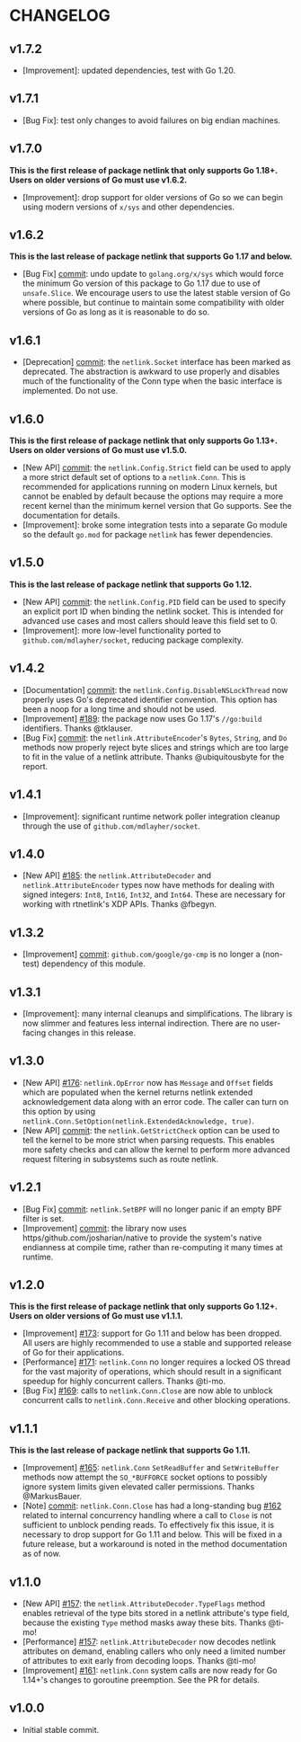 # CHANGELOG

## v1.7.2

- [Improvement]: updated dependencies, test with Go 1.20.

## v1.7.1

- [Bug Fix]: test only changes to avoid failures on big endian machines.

## v1.7.0

**This is the first release of package netlink that only supports Go 1.18+.
Users on older versions of Go must use v1.6.2.**

- [Improvement]: drop support for older versions of Go so we can begin using
 modern versions of `x/sys` and other dependencies.

## v1.6.2

**This is the last release of package netlink that supports Go 1.17 and below.**

- [Bug Fix] [commit](https/github.com/mdlayher/netlink/commit/9f7f860d9865069cd1a6b4dee32a3095f0b841fc):
 undo update to `golang.org/x/sys` which would force the minimum Go version of
 this package to Go 1.17 due to use of `unsafe.Slice`. We encourage users to
 use the latest stable version of Go where possible, but continue to maintain
 some compatibility with older versions of Go as long as it is reasonable to do
 so.

## v1.6.1

- [Deprecation] [commit](https/github.com/mdlayher/netlink/commit/d1b69ea8697d721415c259ef8513ab699c6d3e96):
 the `netlink.Socket` interface has been marked as deprecated. The abstraction
 is awkward to use properly and disables much of the functionality of the Conn
 type when the basic interface is implemented. Do not use.

## v1.6.0

**This is the first release of package netlink that only supports Go 1.13+.
Users on older versions of Go must use v1.5.0.**

- [New API] [commit](https/github.com/mdlayher/netlink/commit/ad9e2c41caa993e3f4b68831d6cb2cb05818275d):
 the `netlink.Config.Strict` field can be used to apply a more strict default
 set of options to a `netlink.Conn`. This is recommended for applications
 running on modern Linux kernels, but cannot be enabled by default because the
 options may require a more recent kernel than the minimum kernel version that
 Go supports. See the documentation for details.
- [Improvement]: broke some integration tests into a separate Go module so the
 default `go.mod` for package `netlink` has fewer dependencies.

## v1.5.0

**This is the last release of package netlink that supports Go 1.12.**

- [New API] [commit](https/github.com/mdlayher/netlink/commit/53a1c10065e51077659ceedf921c8f0807abe8c0):
 the `netlink.Config.PID` field can be used to specify an explicit port ID when
 binding the netlink socket. This is intended for advanced use cases and most
 callers should leave this field set to 0.
- [Improvement]: more low-level functionality ported to
 `github.com/mdlayher/socket`, reducing package complexity.

## v1.4.2

- [Documentation] [commit](https/github.com/mdlayher/netlink/commit/177e6364fb170d465d681c7c8a6283417a6d3e49):
 the `netlink.Config.DisableNSLockThread` now properly uses Go's deprecated
 identifier convention. This option has been a noop for a long time and should
 not be used.
- [Improvement] [#189](https/github.com/mdlayher/netlink/pull/189): the
 package now uses Go 1.17's `//go:build` identifiers. Thanks @tklauser.
- [Bug Fix]
 [commit](https/github.com/mdlayher/netlink/commit/fe6002e030928bd1f2a446c0b6c65e8f2df4ed5e):
 the `netlink.AttributeEncoder`'s `Bytes`, `String`, and `Do` methods now
 properly reject byte slices and strings which are too large to fit in the
 value of a netlink attribute. Thanks @ubiquitousbyte for the report.

## v1.4.1

- [Improvement]: significant runtime network poller integration cleanup through
 the use of `github.com/mdlayher/socket`.

## v1.4.0

- [New API] [#185](https/github.com/mdlayher/netlink/pull/185): the
 `netlink.AttributeDecoder` and `netlink.AttributeEncoder` types now have
 methods for dealing with signed integers: `Int8`, `Int16`, `Int32`, and
 `Int64`. These are necessary for working with rtnetlink's XDP APIs. Thanks
 @fbegyn.

## v1.3.2

- [Improvement]
 [commit](https/github.com/mdlayher/netlink/commit/ebc6e2e28bcf1a0671411288423d8116ff924d6d):
 `github.com/google/go-cmp` is no longer a (non-test) dependency of this module.

## v1.3.1

- [Improvement]: many internal cleanups and simplifications. The library is now
 slimmer and features less internal indirection. There are no user-facing
 changes in this release.

## v1.3.0

- [New API] [#176](https/github.com/mdlayher/netlink/pull/176):
 `netlink.OpError` now has `Message` and `Offset` fields which are populated
 when the kernel returns netlink extended acknowledgement data along with an
 error code. The caller can turn on this option by using
 `netlink.Conn.SetOption(netlink.ExtendedAcknowledge, true)`.
- [New API]
 [commit](https/github.com/mdlayher/netlink/commit/beba85e0372133b6d57221191d2c557727cd1499):
 the `netlink.GetStrictCheck` option can be used to tell the kernel to be more
 strict when parsing requests. This enables more safety checks and can allow
 the kernel to perform more advanced request filtering in subsystems such as
 route netlink.

## v1.2.1

- [Bug Fix]
 [commit](https/github.com/mdlayher/netlink/commit/d81418f81b0bfa2465f33790a85624c63d6afe3d):
 `netlink.SetBPF` will no longer panic if an empty BPF filter is set.
- [Improvement]
 [commit](https/github.com/mdlayher/netlink/commit/8014f9a7dbf4fd7b84a1783dd7b470db9113ff36):
 the library now uses https/github.com/josharian/native to provide the
 system's native endianness at compile time, rather than re-computing it many
 times at runtime.

## v1.2.0

**This is the first release of package netlink that only supports Go 1.12+.
Users on older versions of Go must use v1.1.1.**

- [Improvement] [#173](https/github.com/mdlayher/netlink/pull/173): support
 for Go 1.11 and below has been dropped. All users are highly recommended to
 use a stable and supported release of Go for their applications.
- [Performance] [#171](https/github.com/mdlayher/netlink/pull/171):
 `netlink.Conn` no longer requires a locked OS thread for the vast majority of
 operations, which should result in a significant speedup for highly concurrent
 callers. Thanks @ti-mo.
- [Bug Fix] [#169](https/github.com/mdlayher/netlink/pull/169): calls to
 `netlink.Conn.Close` are now able to unblock concurrent calls to
 `netlink.Conn.Receive` and other blocking operations.

## v1.1.1

**This is the last release of package netlink that supports Go 1.11.**

- [Improvement] [#165](https/github.com/mdlayher/netlink/pull/165):
 `netlink.Conn` `SetReadBuffer` and `SetWriteBuffer` methods now attempt the
 `SO_*BUFFORCE` socket options to possibly ignore system limits given elevated
 caller permissions. Thanks @MarkusBauer.
- [Note]
 [commit](https/github.com/mdlayher/netlink/commit/c5f8ab79aa345dcfcf7f14d746659ca1b80a0ecc):
 `netlink.Conn.Close` has had a long-standing bug
 [#162](https/github.com/mdlayher/netlink/pull/162) related to internal
 concurrency handling where a call to `Close` is not sufficient to unblock
 pending reads. To effectively fix this issue, it is necessary to drop support
 for Go 1.11 and below. This will be fixed in a future release, but a
 workaround is noted in the method documentation as of now.

## v1.1.0

- [New API] [#157](https/github.com/mdlayher/netlink/pull/157): the
 `netlink.AttributeDecoder.TypeFlags` method enables retrieval of the type bits
 stored in a netlink attribute's type field, because the existing `Type` method
 masks away these bits. Thanks @ti-mo!
- [Performance] [#157](https/github.com/mdlayher/netlink/pull/157): `netlink.AttributeDecoder`
 now decodes netlink attributes on demand, enabling callers who only need a
 limited number of attributes to exit early from decoding loops. Thanks @ti-mo!
- [Improvement] [#161](https/github.com/mdlayher/netlink/pull/161): `netlink.Conn`
 system calls are now ready for Go 1.14+'s changes to goroutine preemption.
 See the PR for details.

## v1.0.0

- Initial stable commit.
